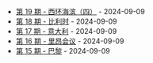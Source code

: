 * [第 19 期 - 西环海滨（四）](https://lifei.life/posts/19-西环海滨（四）) - 2024-09-09
* [第 18 期 - 比利时](https://lifei.life/posts/18-比利时) - 2024-09-09
* [第 17 期 - 意大利](https://lifei.life/posts/17-意大利) - 2024-09-09
* [第 16 期 - 里昂会议](https://lifei.life/posts/16-里昂会议) - 2024-09-09
* [第 15 期 - 巴黎](https://lifei.life/posts/15-巴黎) - 2024-09-09
